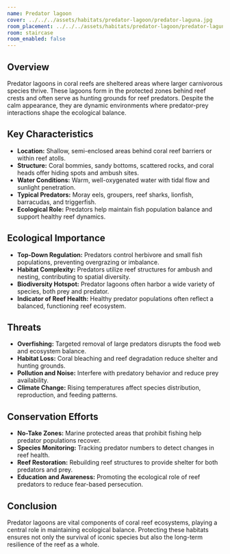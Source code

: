 ```yaml
---
name: Predator lagoon
cover: ../../../assets/habitats/predator-lagoon/predator-laguna.jpg
room_placement: ../../../assets/habitats/predator-lagoon/predator-laguna.jpg
room: staircase
room_enabled: false
---
```

## Overview
Predator lagoons in coral reefs are sheltered areas where larger carnivorous species thrive. These lagoons form in the protected zones behind reef crests and often serve as hunting grounds for reef predators. Despite the calm appearance, they are dynamic environments where predator-prey interactions shape the ecological balance.

## Key Characteristics
- **Location:** Shallow, semi-enclosed areas behind coral reef barriers or within reef atolls.
- **Structure:** Coral bommies, sandy bottoms, scattered rocks, and coral heads offer hiding spots and ambush sites.
- **Water Conditions:** Warm, well-oxygenated water with tidal flow and sunlight penetration.
- **Typical Predators:** Moray eels, groupers, reef sharks, lionfish, barracudas, and triggerfish.
- **Ecological Role:** Predators help maintain fish population balance and support healthy reef dynamics.

## Ecological Importance
- **Top-Down Regulation:** Predators control herbivore and small fish populations, preventing overgrazing or imbalance.
- **Habitat Complexity:** Predators utilize reef structures for ambush and nesting, contributing to spatial diversity.
- **Biodiversity Hotspot:** Predator lagoons often harbor a wide variety of species, both prey and predator.
- **Indicator of Reef Health:** Healthy predator populations often reflect a balanced, functioning reef ecosystem.

## Threats
- **Overfishing:** Targeted removal of large predators disrupts the food web and ecosystem balance.
- **Habitat Loss:** Coral bleaching and reef degradation reduce shelter and hunting grounds.
- **Pollution and Noise:** Interfere with predatory behavior and reduce prey availability.
- **Climate Change:** Rising temperatures affect species distribution, reproduction, and feeding patterns.

## Conservation Efforts
- **No-Take Zones:** Marine protected areas that prohibit fishing help predator populations recover.
- **Species Monitoring:** Tracking predator numbers to detect changes in reef health.
- **Reef Restoration:** Rebuilding reef structures to provide shelter for both predators and prey.
- **Education and Awareness:** Promoting the ecological role of reef predators to reduce fear-based persecution.

## Conclusion
Predator lagoons are vital components of coral reef ecosystems, playing a central role in maintaining ecological balance. Protecting these habitats ensures not only the survival of iconic species but also the long-term resilience of the reef as a whole.